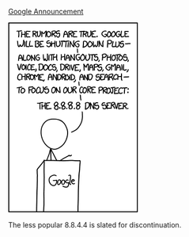 [Google Announcement](https://xkcd.com/1361)

![Google Announcement](./random_comic.png)

The less popular 8.8.4.4 is slated for discontinuation.

